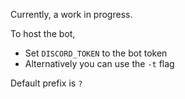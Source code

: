 Currently, a work in progress.

To host the bot,

* Set `DISCORD_TOKEN` to the bot token
* Alternatively you can use the `-t` flag

Default prefix is `?`